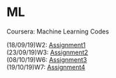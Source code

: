 # ML
Coursera: Machine Learning Codes

(18/09/19)W2: [Assignment1](https://github.com/Lizyll/ML/tree/master/machine-learning-ex1)  
(23/09/19)W3: [Assignment2](https://github.com/Lizyll/ML/tree/master/machine-learning-ex2)  
(08/10/19)W6: [Assignment3](https://github.com/Lizyll/ML/tree/master/machine-learning-ex3)  
(19/10/19)W7: [Assignment4](https://github.com/Lizyll/ML/tree/master/machine-learning-ex4)
